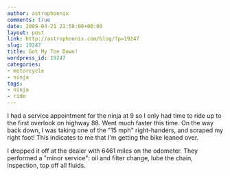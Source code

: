 ```yaml
---
author: astrophoenix
comments: true
date: 2009-04-21 22:58:08+00:00
layout: post
link: http://astrophoenix.com/blog/?p=19247
slug: 19247
title: Got My Toe Down!
wordpress_id: 19247
categories:
- motorcycle
- ninja
tags:
- ninja
- ride
---
```


I had a service appointment for the ninja at 9 so I only had time to ride up to the first overlook on highway 88. Went much faster this time. On the way back down, I was taking one of the "15 mph" right-handers, and scraped my right foot! This indicates to me that I'm getting the bike leaned over.

I dropped it off at the dealer with 6461 miles on the odometer. They performed a "minor service": oil and filter change, lube the chain, inspection, top off all fluids.
